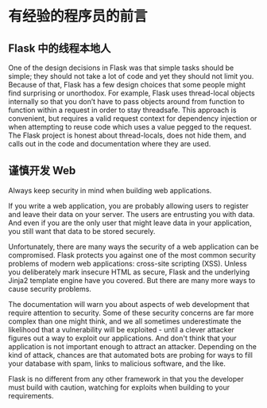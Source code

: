 # 有经验的程序员的前言

## Flask 中的线程本地人

One of the design decisions in Flask was that simple tasks should be simple;
they should not take a lot of code and yet they should not limit you. Because
of that, Flask has a few design choices that some people might find surprising or
unorthodox. For example, Flask uses thread-local objects internally so that you
don’t have to pass objects around from function to function within a request in
order to stay threadsafe. This approach is convenient, but requires a valid
request context for dependency injection or when attempting to reuse code which
uses a value pegged to the request. The Flask project is honest about
thread-locals, does not hide them, and calls out in the code and documentation
where they are used.

## 谨慎开发 Web

Always keep security in mind when building web applications.

If you write a web application, you are probably allowing users to register
and leave their data on your server. The users are entrusting you with data.
And even if you are the only user that might leave data in your application,
you still want that data to be stored securely.

Unfortunately, there are many ways the security of a web application can be
compromised. Flask protects you against one of the most common security
problems of modern web applications: cross-site scripting (XSS). Unless you
deliberately mark insecure HTML as secure, Flask and the underlying Jinja2
template engine have you covered. But there are many more ways to cause
security problems.

The documentation will warn you about aspects of web development that require
attention to security. Some of these security concerns are far more complex
than one might think, and we all sometimes underestimate the likelihood that a
vulnerability will be exploited - until a clever attacker figures out a way to
exploit our applications. And don't think that your application is not
important enough to attract an attacker. Depending on the kind of attack,
chances are that automated bots are probing for ways to fill your database with
spam, links to malicious software, and the like.

Flask is no different from any other framework in that you the developer must
build with caution, watching for exploits when building to your requirements.
